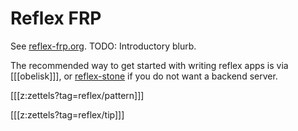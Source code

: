 # Reflex FRP

See [reflex-frp.org](https://reflex-frp.org/). TODO: Introductory blurb.

The recommended way to get started with writing reflex apps is via [[[obelisk]]], or [reflex-stone] if you do not want a backend server.

[reflex-stone]: https://github.com/srid/reflex-stone

[[[z:zettels?tag=reflex/pattern]]]

[[[z:zettels?tag=reflex/tip]]]
